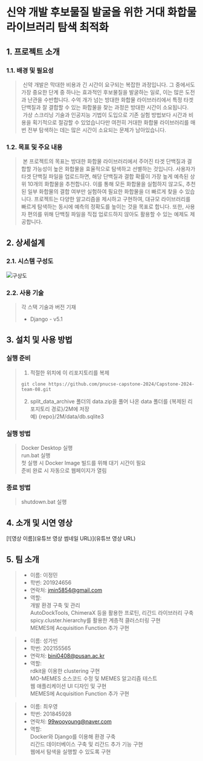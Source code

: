 # 신약 개발 후보물질 발굴을 위한 거대 화합물 라이브러리 탐색 최적화

## 1. 프로젝트 소개
### 1.1. 배경 및 필요성
> &nbsp;신약 개발은 막대한 비용과 긴 시간이 요구되는 복잡한 과정입니다. 그 중에서도 가장 중요한 단계 중 하나는 효과적인 후보물질을 발굴하는 일로, 이는 많은 도전과 난관을 수반합니다. 수억 개가 넘는 방대한 화합물 라이브러리에서 특정 타겟 단백질과 잘 결합할 수 있는 화합물을 찾는 과정은 방대한 시간이 소요됩니다. \
&nbsp;가상 스크리닝 기술과 인공지능 기법이 도입으로 기존 실험 방법보다 시간과 비용을 획기적으로 절감할 수 있었습니다만 여전히 거대한 화합물 라이브러리를 매번 전부 탐색하는 데는 많은 시간이 소요되는 문제가 남아있습니다.

### 1.2. 목표 및 주요 내용
> &nbsp;본 프로젝트의 목표는 방대한 화합물 라이브러리에서 주어진 타겟 단백질과 결합할 가능성이 높은 화합물을 효율적으로 탐색하고 선별하는 것입니다.
사용자가 타겟 단백질 파일을 업로드하면, 해당 단백질과 결합 확률이 가장 높게 예측된 상위 10개의 화합물을 추천합니다.
이를 통해 모든 화합물을 실험하지 않고도, 추천된 일부 화합물의 결합 여부만 실험하여 필요한 화합물을 더 빠르게 찾을 수 있습니다.
프로젝트는 다양한 알고리즘을 제시하고 구현하여, 대규모 라이브러리를 빠르게 탐색하는 동시에 예측의 정확도를 높이는 것을 목표로 합니다.
또한, 사용자 편의를 위해 단백질 파일을 직접 업로드하지 않아도 활용할 수 있는 예제도 제공합니다.


## 2. 상세설계
### 2.1. 시스템 구성도
 ![구상도](https://github.com/user-attachments/assets/a3a8d8bc-a723-4a6a-b1c2-db804826eab9)


### 2.2. 사용 기술
> 각 스택 기술과 버전 기재
> - Django - v5.1

## 3. 설치 및 사용 방법
### 실행 준비
>1. 적절한 위치에 이 리포지토리를 복제
>```
>git clone https://github.com/pnucse-capstone-2024/Capstone-2024-team-08.git
>```
>2. split_data_archive 폴더의 data.zip을 풀어 나온 data 폴더를 {복제된 리포지토리 경로}/2M에 저장\
>예) {repo}/2M/data/db.sqlite3

### 실행 방법
>Docker Desktop 실행\
>run.bat 실행\
>첫 실행 시 Docker Image 빌드를 위해 대기 시간이 필요\
>준비 완료 시 자동으로 웹페이지가 열림

### 종료 방법
>shutdown.bat 실행

## 4. 소개 및 시연 영상
[![영상 이름](유튜브 영상 썸네일 URL)](유튜브 영상 URL)
<!--[![부산대학교 정보컴퓨터공학부소개](http://img.youtube.com/vi/zh_gQ_lmLqE/0.jpg)](https://www.youtube.com/watch?v=zh_gQ_lmLqE)    -->
<!--Youtube URL: https://www.youtube.com/watch?v={동영상 ID}-->
<!--Youtube Thumbnail URL: http://img.youtube.com/vi/{동영상 ID}/0.jpg-->

## 5. 팀 소개

> - 이름:   이정민 
> - 학번:   201924656
> - 연락처: jmin5854@gmail.com
> - 역할:   
> 개발 환경 구축 및 관리\
> AutoDockTools, ChimeraX 등을 활용한 프로틴, 리간드 라이브러리 구축\
> spicy.cluster.hierarchy를 활용한 계층적 클러스터링 구현\
> MEMES에 Acquisition Function 추가 구현

> - 이름:   성가빈
> - 학번:   202155565
> - 연락처: bini0408@pusan.ac.kr
> - 역할:  
>rdkit을 이용한 clustering 구현\
MO-MEMES 소스코드 수정 및 MEMES 알고리즘 테스트\
웹 애플리케이션 UI 디자인 및 구현\
MEMES에 Acquisition Function 추가 구현

> - 이름:   최우영
> - 학번:   201845928
> - 연락처: 99wooyoung@naver.com
> - 역할:  
Docker와 Django를 이용해 환경 구축\
리간드 데이터베이스 구축 및 리간드 추가 기능 구현\
웹에서 탐색을 실행할 수 있도록 구현

